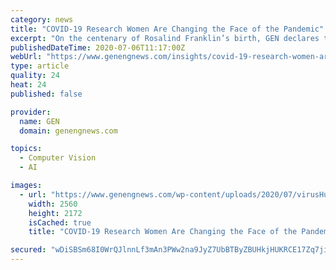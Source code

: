 ```yaml
---
category: news
title: "COVID-19 Research Women Are Changing the Face of the Pandemic"
excerpt: "On the centenary of Rosalind Franklin’s birth, GEN declares that her example tells us that all women scientists deserve recognition. For now, let’s focus on women who are leading COVID-19 research efforts."
publishedDateTime: 2020-07-06T11:17:00Z
webUrl: "https://www.genengnews.com/insights/covid-19-research-women-are-changing-the-face-of-the-pandemic/"
type: article
quality: 24
heat: 24
published: false

provider:
  name: GEN
  domain: genengnews.com

topics:
  - Computer Vision
  - AI

images:
  - url: "https://www.genengnews.com/wp-content/uploads/2020/07/virusHuntress-final_cover-scaled.jpg"
    width: 2560
    height: 2172
    isCached: true
    title: "COVID-19 Research Women Are Changing the Face of the Pandemic"

secured: "wDiSBSm68I0WrQJlnnLf3mAn3PWw2na9JyZ7UbBTByZBUHkjHUKRCE17Zq7jia7pI9LpxY1Fc+e7dgZcGNBV11rDi+ygNrgr5vBK0j/HmsZugry1ZFb3AjzLrhExPTrkn0h5PVcCr1Wy79E5NigfCYeJ8n/kzB2jO4oqRhn5rPpajCt/bVaxJntTuzAu58cyEDYvFj70OzyoJV/1lQmQC4jUOQIMxXatSfq8uTlMsQnyFG0N5b91cFnfCAuDJrp07dvCyiVlLmHotxUTKiZXzBVtYtC+7/qpD+coKe2I2ZDmazWRWlbHD0w7pY857JY4ukpOyrMtT+Jc34UbmidB5A==;T9j/Vbe+HlT9FihySmlKmQ=="
---
```


